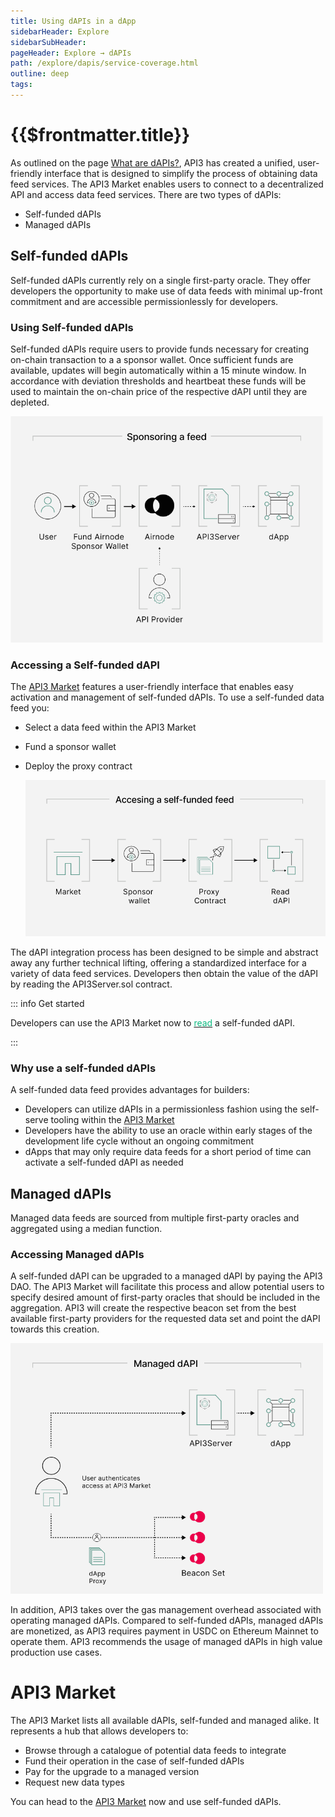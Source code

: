 ```yaml
---
title: Using dAPIs in a dApp
sidebarHeader: Explore
sidebarSubHeader:
pageHeader: Explore → dAPIs
path: /explore/dapis/service-coverage.html
outline: deep
tags:
---
```


<PageHeader/>

<SearchHighlight/>

# {{$frontmatter.title}}

As outlined on the page [What are dAPIs?](/explore/dapis/what-are-dapis), API3
has created a unified, user-friendly interface that is designed to simplify the
process of obtaining data feed services. The API3 Market enables users to
connect to a decentralized API and access data feed services. There are two
types of dAPIs:

- Self-funded dAPIs
- Managed dAPIs

## Self-funded dAPIs

Self-funded dAPIs currently rely on a single first-party oracle. They offer
developers the opportunity to make use of data feeds with minimal up-front
commitment and are accessible permissionlessly for developers.

### Using Self-funded dAPIs

Self-funded dAPIs require users to provide funds necessary for creating on-chain
transaction to a a sponsor wallet. Once sufficient funds are available, updates
will begin automatically within a 15 minute window. In accordance with deviation
thresholds and heartbeat these funds will be used to maintain the on-chain price
of the respective dAPI until they are depleted.

  <img src="../assets/images/Sponsoring_a_feed_overview.png" style="width:500px">

<!--::: tip Developer info

dAPI implmentation to your solidity contract is simple, learn more [within this
starter kit](link to API3 DAO starter kit).

:::-->

<!--Self-funded dAPIs currently rely on a single first-party oracle and projects utilizing these in production and high value use cases should consider the risk and security implications.
Read more in our
[security considerations](/explore/dapis/security-considerations.md)-->

### Accessing a Self-funded dAPI

The [API3 Market<ExternalLinkImage/>](https://market.api3.org) features a
user-friendly interface that enables easy activation and management of
self-funded dAPIs. To use a self-funded data feed you:

- Select a data feed within the API3 Market
- Fund a sponsor wallet
- Deploy the proxy contract

  <img src="../assets/images/self_funded_market_process_notext.png" style="width:500px">

The dAPI integration process has been designed to be simple and abstract away
any further technical lifting, offering a standardized interface for a variety
of data feed services. Developers then obtain the value of the dAPI by reading
the API3Server.sol contract.

::: info Get started

Developers can use the API3 Market now to
[<span style="color:rgb(16, 185, 129);">read</span>](/guides/dapis/read-self-funded-dapi/)
a self-funded dAPI.

:::

### Why use a self-funded dAPIs

A self-funded data feed provides advantages for builders:

- Developers can utilize dAPIs in a permissionless fashion using the self-serve
  tooling within the
  [API3 Market<ExternalLinkImage/>](https://market.api3.org/dapis)
- Developers have the ability to use an oracle within early stages of the
  development life cycle without an ongoing commitment
- dApps that may only require data feeds for a short period of time can activate
  a self-funded dAPI as needed

<!--Additionally, the API3 Market provides an intuitive interface to check the
status of respective self-funded dAPIs and fund them accordingly.-->

## Managed dAPIs

Managed data feeds are sourced from multiple first-party oracles and aggregated
using a median function.

### Accessing Managed dAPIs

A self-funded dAPI can be upgraded to a managed dAPI by paying the API3 DAO. The
API3 Market will facilitate this process and allow potential users to specify
desired amount of first-party oracles that should be included in the
aggregation. API3 will create the respective beacon set from the best available
first-party providers for the requested data set and point the dAPI towards this
creation.

 <img src="../assets/images/Managed_dAPI_visual.png" style="width:500px">

In addition, API3 takes over the gas management overhead associated with
operating managed dAPIs. Compared to self-funded dAPIs, managed dAPIs are
monetized, as API3 requires payment in USDC on Ethereum Mainnet to operate them.
API3 recommends the usage of managed dAPIs in high value production use cases.

# API3 Market

The API3 Market lists all available dAPIs, self-funded and managed alike. It
represents a hub that allows developers to:

- Browse through a catalogue of potential data feeds to integrate
- Fund their operation in the case of self-funded dAPIs
- Pay for the upgrade to a managed version
- Request new data types

You can head to the
[API3 Market<ExternalLinkImage/>](https://market.api3.org/dapis) now and use
self-funded dAPIs.
